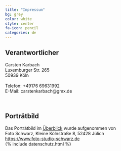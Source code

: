 ```yaml
---
title: "Impressum"
bg: grey
color: white
style: center
fa-icon: pencil
categories: de
---
```


<h2 id="dsg-general-controller">Verantwortlicher</h2>
<p>
Carsten Karbach<br/>
Luxemburger Str. 265<br/>  
50939 Köln<br/>
<br/>
Telefon: +49176 69631992<br/>  
E-Mail: carstenkarbach@gmx.de<br/>  
</p>
<br/>

<h2 class="vspacetop">Porträtbild</h2>
Das Porträtbild im <a href="#summary">Überblick</a> wurde aufgenommen von<br/>
Foto Schwarz, Kleine Kölnstraße 8, 52428 Jülich<br/>
<a href="https://www.foto-studio-schwarz.de" target="_blank">https://www.foto-studio-schwarz.de</a>

<br/>
{% include datenschutz.html %}